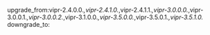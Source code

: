 upgrade_from:vipr-2.4.0.0.*,vipr-2.4.1.0.*,vipr-2.4.1.1.*,vipr-3.0.0.0.*,vipr-3.0.0.1.*,vipr-3.0.0.2.*,vipr-3.1.0.0.*,vipr-3.5.0.0.*,vipr-3.5.0.1.*,vipr-3.5.1.0.*
downgrade_to:
